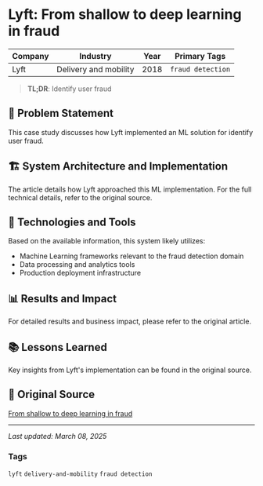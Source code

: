 # Lyft: From shallow to deep learning in fraud

| Company | Industry | Year | Primary Tags | 
|---------|----------|------|--------------|
| Lyft | Delivery and mobility | 2018 | `fraud detection` |

> **TL;DR**: Identify user fraud

## 📝 Problem Statement

This case study discusses how Lyft implemented an ML solution for identify user fraud.

## 🏗️ System Architecture and Implementation

The article details how Lyft approached this ML implementation. For the full technical details, refer to the original source.

## 🔧 Technologies and Tools

Based on the available information, this system likely utilizes:

- Machine Learning frameworks relevant to the fraud detection domain
- Data processing and analytics tools
- Production deployment infrastructure

## 📊 Results and Impact

For detailed results and business impact, please refer to the original article.

## 📚 Lessons Learned

Key insights from Lyft's implementation can be found in the original source.

## 🔗 Original Source

[From shallow to deep learning in fraud](https://eng.lyft.com/from-shallow-to-deep-learning-in-fraud-9dafcbcef743?gi=6e6a315e3f92)

---

*Last updated: March 08, 2025*

### Tags

`lyft` `delivery-and-mobility` `fraud detection`
